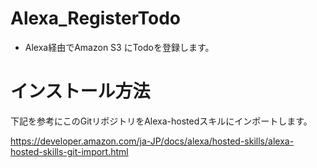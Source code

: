# Alexa_RegisterTodo
* Alexa経由でAmazon S3 にTodoを登録します。

# インストール方法
下記を参考にこのGitリポジトリをAlexa-hostedスキルにインポートします。

https://developer.amazon.com/ja-JP/docs/alexa/hosted-skills/alexa-hosted-skills-git-import.html